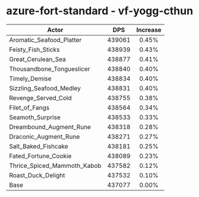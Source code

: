 # azure-fort-standard - vf-yogg-cthun
| Actor | DPS | Increase |
|---|:---:|:---:|
|Aromatic_Seafood_Platter|439061|0.45%|
|Feisty_Fish_Sticks|438939|0.43%|
|Great_Cerulean_Sea|438877|0.41%|
|Thousandbone_Tongueslicer|438840|0.40%|
|Timely_Demise|438834|0.40%|
|Sizzling_Seafood_Medley|438831|0.40%|
|Revenge_Served_Cold|438755|0.38%|
|Filet_of_Fangs|438564|0.34%|
|Seamoth_Surprise|438533|0.33%|
|Dreambound_Augment_Rune|438318|0.28%|
|Draconic_Augment_Rune|438271|0.27%|
|Salt_Baked_Fishcake|438181|0.25%|
|Fated_Fortune_Cookie|438089|0.23%|
|Thrice_Spiced_Mammoth_Kabob|437582|0.12%|
|Roast_Duck_Delight|437532|0.10%|
|Base|437077|0.00%|
